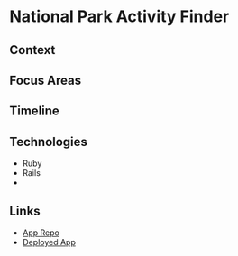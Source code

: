 # National Park Activity Finder

## Context

## Focus Areas

## Timeline

## Technologies
- Ruby
- Rails
- 

## Links
- [App Repo]()
- [Deployed App]()